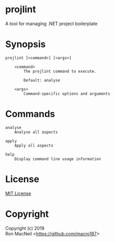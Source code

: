 projlint
========

A tool for managing .NET project boilerplate



Synopsis
========

    projlint [<command>] [<args>]

        <command>
            The projlint command to execute.

            Default: analyse

        <args>
            Command-specific options and arguments



Commands
========

    analyse
        Analyse all aspects

    apply
        Apply all aspects

    help
        Display command line usage information



License
=======

[MIT License](https://github.com/macro187/projlint/blob/master/license.txt)



Copyright
=========

Copyright (c) 2019  
Ron MacNeil \<<https://github.com/macro187>\>  

